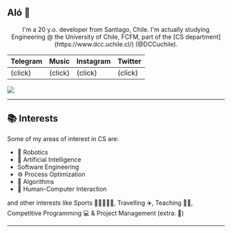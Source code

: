 ## Aló 👋 
<p align=center>
I'm a 20 y.o. developer from Santiago, Chile. I'm actually studying Engineering @ the University of Chile, FCFM, part of the [CS department](https://www.dcc.uchile.cl/) (@DCCuchile).
</p>

| Telegram | Music | Instagram | Twitter |
|----------|-------|-----------|---------|
| (click)      | (click)   | (click)       | (click)     | 

  
![](https://komarev.com/ghpvc/?username=maxfloresv)


---
## 📚 Interests
Some of my areas of interest in CS are:
* 🤖 Robotics
* 🧠 Artificial Intelligence
* Software Engineering
* ⚙️ Process Optimization
* 🔧 Algorithms
* 🧑 Human-Computer Interaction

and other interests like Sports 🎾🏓👟🚴‍♂️, Travelling ✈️, Teaching 👨‍🏫, Competitive Programming 💻 & Project Management (extra: 🐧)

---

